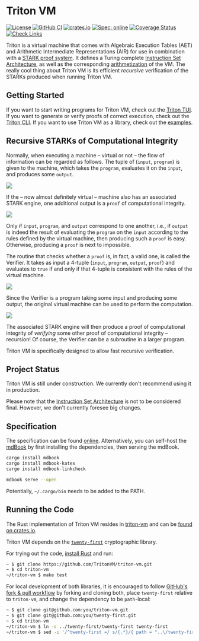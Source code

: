 # Triton VM

[![License](https://img.shields.io/badge/License-Apache_2.0-blue.svg)](https://opensource.org/licenses/Apache-2.0)
[![GitHub CI](https://github.com/TritonVM/triton-vm/actions/workflows/main.yml/badge.svg)](https://github.com/TritonVM/triton-vm/actions)
[![crates.io](https://img.shields.io/crates/v/triton-vm.svg)](https://crates.io/crates/triton-vm)
[![Spec: online](https://img.shields.io/badge/Spec-online-success)](https://triton-vm.org/spec/)
[![Coverage Status](https://coveralls.io/repos/github/TritonVM/triton-vm/badge.svg?branch=master)](https://coveralls.io/github/TritonVM/triton-vm?branch=master)
[![Check Links](https://github.com/TritonVM/triton-vm/actions/workflows/link_checker.yml/badge.svg)](https://github.com/TritonVM/triton-vm/actions/workflows/link_checker.yml)

Triton is a virtual machine that comes with Algebraic Execution Tables (AET) and Arithmetic
Intermediate Representations (AIR) for use in combination with
a [STARK proof system](https://neptune.cash/learn/stark-anatomy/). It defines a Turing
complete [Instruction Set Architecture](https://triton-vm.org/spec/isa.html), as well as the
corresponding [arithmetization](https://triton-vm.org/spec/arithmetization.html) of the VM. The
really cool thing about Triton VM is its efficient _recursive_ verification of the STARKs produced
when running Triton VM.

## Getting Started

If you want to start writing programs for Triton VM, check out the
[Triton TUI](https://github.com/TritonVM/triton-tui). If you want to generate or verify proofs of
correct execution, check out the [Triton CLI](https://github.com/TritonVM/triton-cli). If you want
to use Triton VM as a library, check out the [examples](triton-vm/examples).

## Recursive STARKs of Computational Integrity

Normally, when executing a machine – virtual or not – the flow of information can be regarded as
follows. The tuple of (`input`, `program`) is given to the machine, which takes the `program`,
evaluates it on the `input`, and produces some `output`.

![](./specification/src/img/recursive-1.svg)

If the – now almost definitely virtual – machine also has an associated STARK engine, one additional
output is a `proof` of computational integrity.

![](./specification/src/img/recursive-2.svg)

Only if `input`, `program`, and `output` correspond to one another, i.e., if `output` is indeed the
result of evaluating the `program` on the `input` according to the rules defined by the virtual
machine, then producing such a `proof` is easy. Otherwise, producing a `proof` is next to
impossible.

The routine that checks whether a `proof` is, in fact, a valid one, is called the Verifier. It takes
as input a 4-tuple (`input`, `program`, `output`, `proof`) and evaluates to `true` if and only if
that 4-tuple is consistent with the rules of the virtual machine.

![](./specification/src/img/recursive-3.svg)

Since the Verifier is a program taking some input and producing some output, the original virtual
machine can be used to perform the computation.

![](./specification/src/img/recursive-4.svg)

The associated STARK engine will then produce a proof of computational integrity of _verifying_ some
other proof of computational integrity – recursion!
Of course, the Verifier can be a subroutine in a larger program.

Triton VM is specifically designed to allow fast recursive verification.

## Project Status

Triton VM is still under construction. We currently don't recommend using it in production.

Please note that the [Instruction Set Architecture](https://triton-vm.org/spec/isa.html) is not to
be considered final. However, we don't currently foresee big changes.

## Specification

The specification can be found [online](https://triton-vm.org/spec/). Alternatively, you can
self-host the [mdBook](https://rust-lang.github.io/mdBook/) by first installing the dependencies,
then serving the mdBook.

```sh
cargo install mdbook
cargo install mdbook-katex
cargo install mdbook-linkcheck

mdbook serve --open
```

Potentially, `~/.cargo/bin` needs to be added to the PATH.

## Running the Code

The Rust implementation of Triton VM resides in [triton-vm](./triton-vm) and can
be [found on crates.io](https://crates.io/crates/triton-vm).

Triton VM depends on the [`twenty-first`](https://crates.io/crates/twenty-first) cryptographic
library.

For trying out the code, [install Rust](https://www.rust-lang.org/tools/install) and run:

```sh
~ $ git clone https://github.com/TritonVM/triton-vm.git
~ $ cd triton-vm
~/triton-vm $ make test
```

For local development of both libraries, it is encouraged to
follow [GitHub's fork & pull workflow][gh-fap] by forking and cloning both, place `twenty-first`
relative to `triton-vm`, and change the dependency to be `path`-local:

[gh-fap]: https://reflectoring.io/github-fork-and-pull/

```sh
~ $ git clone git@github.com:you/triton-vm.git
~ $ git clone git@github.com:you/twenty-first.git
~ $ cd triton-vm
~/triton-vm $ ln -s ../twenty-first/twenty-first twenty-first
~/triton-vm $ sed -i '/^twenty-first =/ s/{.*}/{ path = "..\/twenty-first" }/' triton-vm/Cargo.toml 
```
